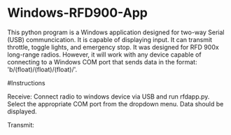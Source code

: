 # Windows-RFD900-App
This python program is a Windows application designed for two-way Serial (USB) communcication. It is capable of displaying input. It can transmit throttle, toggle lights, and emergency stop. It was designed for RFD 900x long-range radios. However, it will work with any device capable of connecting to a Windows COM port that sends data in the format: 'b/(float)/(float)/(float)/'.

#Instructions

Receive:
Connect radio to windows device via USB and run rfdapp.py. Select the appropriate COM port from the dropdown menu. Data should be displayed.

Transmit:

